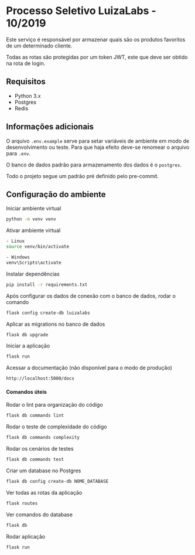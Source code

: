 # Processo Seletivo LuizaLabs - 10/2019

Este serviço é responsável por armazenar quais são os produtos favoritos de um determinado cliente.

Todas as rotas são protegidas por um token JWT, este que deve ser obtido na rota de login.

## Requisitos
- Python 3.x
- Postgres
- Redis

## Informações adicionais
O arquivo `.env.example` serve para setar variáveis de ambiente em modo de desenvolvimento ou teste.
Para que haja efeito deve-se renomear o arquivo para `.env`.

O banco de dados padrão para armazenamento dos dados é o `postgres`.

Todo o projeto segue um padrão pré definido pelo pre-commit.

## Configuração do ambiente <a name="cs1"></a>
Iniciar ambiente virtual
````bash
python -m venv venv
````

Ativar ambiente virtual
````bash
- Linux
source venv/bin/activate

- Windows
venv\Scripts\activate
````

Instalar dependências
````bash
pip install -r requirements.txt
````

Após configurar os dados de conexão com o banco de dados, rodar o comando
````bash
flask config create-db luizalabs
````

Aplicar as migrations no banco de dados
````bash
flask db upgrade
````

Iniciar a aplicação
````bash
flask run
````

Acessar a documentação (não disponível para o modo de produção)
````bash
http://localhost:5000/docs
````

#### Comandos úteis
Rodar o lint para organização do código
````bash
flask db commands lint
````

Rodar o teste de complexidade do código
````bash
flask db commands complexity
````

Rodar os cenários de testes
````bash
flask db commands test
````

Criar um database no Postgres
````bash
flask db config create-db NOME_DATABASE
````

Ver todas as rotas da aplicação
````bash
flask routes
````

Ver comandos do database
````bash
flask db
````

Rodar aplicação
````bash
flask run
````
